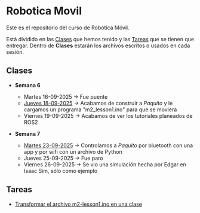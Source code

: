 # Robotica Movil

Este es el repositorio del curso de Robótica Móvil.

Está dividido en las [Clases](#clases) que hemos tenido y las [Tareas](#tareas) que se tienen que entregar.
Dentro de **Clases** estarán los archivos escritos o usados en cada sesión.

## Clases

* **Semana 6**

  * Martes 16-09-2025 → Fue puente
  * [Jueves 18-09-2025](./Clases/Semana6/Jueves_18-09-2025/) → Acabamos de construir a *Paquito* y le cargamos un programa "m2_lesson1.ino" para que se moviera
  * Viernes 19-09-2025 → Acabamos de ver los tutoriales planeados de ROS2

* **Semana 7**

  * [Martes 23-09-2025](./Clases/Semana7/Martes_23-09-2025/) → Controlamos a *Paquito* por bluetooth con una app y por wifi con un archivo de Python
  * Jueves 25-09-2025 → Fue paro
  * Viernes 26-09-2025 → Se vio una simulación hecha por Edgar en Isaac Sim, sólo como ejemplo

## Tareas

* [Transformar el archivo m2-lesson1.ino en una clase](./Tareas/Modificación_de_m2-lesson1.ino_a_una_clase/)

